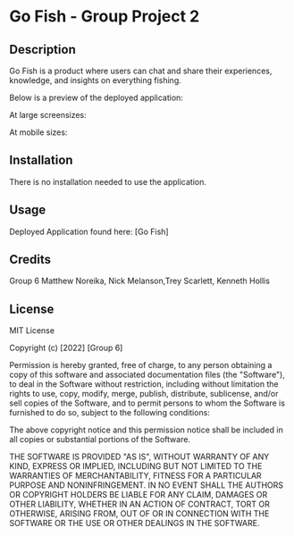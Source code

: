 # Go Fish - Group Project 2

## Description

Go Fish is a product where users can chat and share their experiences, knowledge, and insights on everything fishing.

Below is a preview of the deployed application:

At large screensizes:



At mobile sizes:



## Installation
There is no installation needed to use the application.

## Usage
Deployed Application found here: [Go Fish] 

## Credits
Group 6
Matthew Noreika, Nick Melanson,Trey Scarlett, Kenneth Hollis


## License
MIT License

Copyright (c) [2022] [Group 6]

Permission is hereby granted, free of charge, to any person obtaining a copy of this software and associated documentation files (the "Software"), to deal in the Software without restriction, including without limitation the rights to use, copy, modify, merge, publish, distribute, sublicense, and/or sell copies of the Software, and to permit persons to whom the Software is furnished to do so, subject to the following conditions:

The above copyright notice and this permission notice shall be included in all copies or substantial portions of the Software.

THE SOFTWARE IS PROVIDED "AS IS", WITHOUT WARRANTY OF ANY KIND, EXPRESS OR IMPLIED, INCLUDING BUT NOT LIMITED TO THE WARRANTIES OF MERCHANTABILITY, FITNESS FOR A PARTICULAR PURPOSE AND NONINFRINGEMENT. IN NO EVENT SHALL THE AUTHORS OR COPYRIGHT HOLDERS BE LIABLE FOR ANY CLAIM, DAMAGES OR OTHER LIABILITY, WHETHER IN AN ACTION OF CONTRACT, TORT OR OTHERWISE, ARISING FROM, OUT OF OR IN CONNECTION WITH THE SOFTWARE OR THE USE OR OTHER DEALINGS IN THE SOFTWARE.

